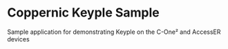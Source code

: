 # Coppernic Keyple Sample
Sample application for demonstrating Keyple on the C-One² and AccessER devices

